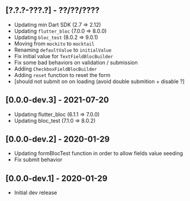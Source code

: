 ## [?.?.?-???.?] - ??/??/????
- Updating min Dart SDK (2.7 => 2.12)
- Updating `flutter_bloc` (7.0.0 => 8.0.0)
- Updating `bloc_test` (8.0.2 => 9.0.1)
- Moving from `mockito` to `mocktail`
- Renaming `defaultValue` to `initialValue`
- Fix initial value for `TextFieldBlocBuilder`
- Fix some bad behaviors on validation / submission
- Adding `CheckboxFieldBlocBuilder`
- Adding `reset` function to reset the form
- [should not submit on on loading (avoid double submition + disable ?]

## [0.0.0-dev.3] - 2021-07-20
- Updating flutter_bloc (6.1.1 => 7.0.0)
- Updating bloc_test (7.1.0 => 8.0.2)

## [0.0.0-dev.2] - 2020-01-29
- Updating formBlocTest function in order to allow fields value seeding 
- Fix submit behavior

## [0.0.0-dev.1] - 2020-01-29
- Initial dev release
